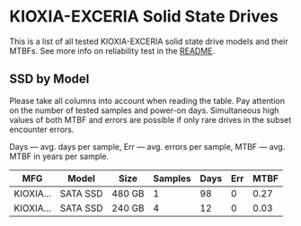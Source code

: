 KIOXIA-EXCERIA Solid State Drives
=================================

This is a list of all tested KIOXIA-EXCERIA solid state drive models and their MTBFs. See
more info on reliability test in the [README](https://github.com/linuxhw/SMART).

SSD by Model
------------

Please take all columns into account when reading the table. Pay attention on the
number of tested samples and power-on days. Simultaneous high values of both MTBF
and errors are possible if only rare drives in the subset encounter errors.

Days — avg. days per sample,
Err  — avg. errors per sample,
MTBF — avg. MTBF in years per sample.

| MFG       | Model              | Size   | Samples | Days  | Err   | MTBF   |
|-----------|--------------------|--------|---------|-------|-------|--------|
| KIOXIA... | SATA SSD           | 480 GB | 1       | 98    | 0     | 0.27   |
| KIOXIA... | SATA SSD           | 240 GB | 4       | 12    | 0     | 0.03   |
